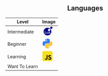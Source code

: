 <table style="margin: 0px auto;">
  <h2 style="text-align:center; text-decoration: none; border-bottom: none;">Languages</h2>
  <thead>
    <tr>
      <th style="text-align: center;">Level</th>
      <th style="text-align: center;">Image</th>
    </tr>
  </thead>
  <tbody>
    <tr>
      <td>Intermediate</td>
      <td>
        <img src="images/lua.png" width="32" style="vertical-align: -2px" alt="Lua">
      </td>
    </tr>
    <tr>
      <td>Beginner</td>
      <td>
        <img src="images/python.png" width="32" alt="Python">
      </td>
    </tr>
    <tr>
      <td>Learning</td>
      <td style="height: 35px;">
        <img src="images/js.png" width="32" alt="JavaScript">
      </td>
    </tr>
    <tr>
      <td>Want To Learn</td>
      <td>
      </td>
    </tr>
  </tbody>
</table>
